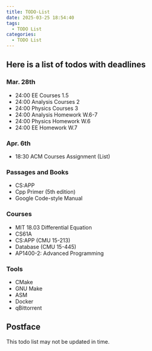 ```yaml
---
title: TODO-List
date: 2025-03-25 18:54:40
tags: 
  - TODO List
categories:
  - TODO List
---
```


## Here is a list of todos with deadlines

### Mar. 28th

- 24:00 EE Courses 1.5
- 24:00 Analysis Courses 2
- 24:00 Physics Courses 3
- 24:00 Analysis Homework W.6-7
- 24:00 Physics Homework W.6
- 24:00 EE Homework W.7

### Apr. 6th

- 18:30 ACM Courses Assignment (List)

### Passages and Books

- CS:APP
- Cpp Primer (5th edition)
- Google Code-style Manual

### Courses

- MIT 18.03 Differential Equation
- CS61A
- CS:APP (CMU 15-213)
- Database (CMU 15-445)
- AP1400-2: Advanced Programming

### Tools

- CMake
- GNU Make
- ASM
- Docker
- qBittorrent

## Postface

This todo list may not be updated in time.
